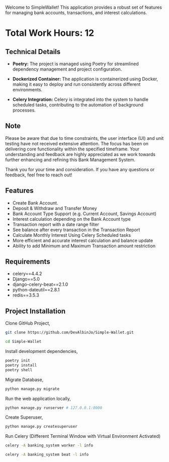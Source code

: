 Welcome to SimpleWallet! This application provides a robust set of features for managing bank accounts, transactions, and interest calculations. 

# Total Work Hours: 12


## Technical Details

- **Poetry:** The project is managed using Poetry for streamlined dependency management and project configuration.

- **Dockerized Container:** The application is containerized using Docker, making it easy to deploy and run consistently across different environments.

- **Celery Integration:** Celery is integrated into the system to handle scheduled tasks, contributing to the automation of background processes.

## Note

Please be aware that due to time constraints, the user interface (UI) and unit testing have not received extensive attention. The focus has been on delivering core functionality within the specified timeframe. Your understanding and feedback are highly appreciated as we work towards further enhancing and refining this Bank Management System.

Thank you for your time and consideration. If you have any questions or feedback, feel free to reach out!


## Features

* Create Bank Account.
* Deposit & Withdraw and Transfer Money
* Bank Account Type Support (e.g. Current Account, Savings Account)
* Interest calculation depending on the Bank Account type
* Transaction report with a date range filter 
* See balance after every transaction in the Transaction Report
* Calculate Monthly Interest Using Celery Scheduled tasks
* More efficient and accurate interest calculation and balance update
* Ability to add Minimum and Maximum Transaction amount restriction

## Requirements

+ celery==4.4.2
+ Django==5.0
+ django-celery-beat==2.1.0
+ python-dateutil==2.8.1
+ redis==3.5.3

## Project Installation

Clone GitHub Project,
```bash
git clone https://github.com/DevAlbinJo/Simple-Wallet.git

cd Simple-Wallet
```

Install development dependencies,
```bash
poetry init
poetry install
poetry shell
```

Migrate Database,
```bash
python manage.py migrate
```

Run the web application locally,
```bash
python manage.py runserver # 127.0.0.1:8000
```

Create Superuser,
```bash
python manage.py createsuperuser
```

Run Celery
(Different Terminal Window with Virtual Environment Activated)
```bash
celery -A banking_system worker -l info

celery -A banking_system beat -l info
```

